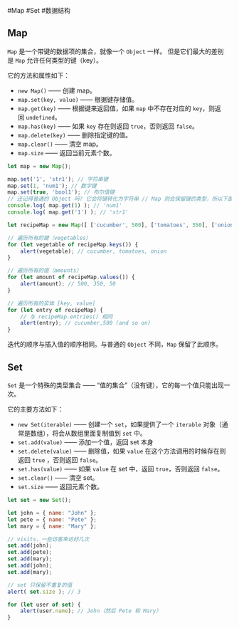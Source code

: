 #Map #Set #数据结构 

## Map

`Map` 是一个带键的数据项的集合，就像一个 `Object` 一样。 但是它们最大的差别是 `Map` 允许任何类型的键（key）。

它的方法和属性如下：

- `new Map()` —— 创建 map。
- `map.set(key, value)` —— 根据键存储值。
- `map.get(key)` —— 根据键来返回值，如果 `map` 中不存在对应的 `key`，则返回 `undefined`。
- `map.has(key)` —— 如果 `key` 存在则返回 `true`，否则返回 `false`。
- `map.delete(key)` —— 删除指定键的值。
- `map.clear()` —— 清空 map。
- `map.size` —— 返回当前元素个数。

```js {.line-numbers}
let map = new Map(); 

map.set('1', 'str1'); // 字符串键 
map.set(1, 'num1'); // 数字键 
map.set(true, 'bool1'); // 布尔值键 
// 还记得普通的 Object 吗? 它会将键转化为字符串 // Map 则会保留键的类型，所以下面这两个结果不同： 
console.log( map.get(1) ); // 'num1' 
console.log( map.get('1') ); // 'str1'
```

```js {.line-numbers}
let recipeMap = new Map([ ['cucumber', 500], ['tomatoes', 350], ['onion', 50] ]); 

// 遍历所有的键（vegetables） 
for (let vegetable of recipeMap.keys()) { 
	alert(vegetable); // cucumber, tomatoes, onion 
} 

// 遍历所有的值（amounts） 
for (let amount of recipeMap.values()) { 
	alert(amount); // 500, 350, 50 
} 

// 遍历所有的实体 [key, value] 
for (let entry of recipeMap) { 
	// 与 recipeMap.entries() 相同 
	alert(entry); // cucumber,500 (and so on) 
}
```

迭代的顺序与插入值的顺序相同。与普通的 `Object` 不同，`Map` 保留了此顺序。

## Set

`Set` 是一个特殊的类型集合 —— “值的集合”（没有键），它的每一个值只能出现一次。

它的主要方法如下：

- `new Set(iterable)` —— 创建一个 `set`，如果提供了一个 `iterable` 对象（通常是数组），将会从数组里面复制值到 `set` 中。
- `set.add(value)` —— 添加一个值，返回 set 本身
- `set.delete(value)` —— 删除值，如果 `value` 在这个方法调用的时候存在则返回 `true` ，否则返回 `false`。
- `set.has(value)` —— 如果 `value` 在 set 中，返回 `true`，否则返回 `false`。
- `set.clear()` —— 清空 set。
- `set.size` —— 返回元素个数。

```js {.line-numbers}
let set = new Set(); 

let john = { name: "John" };
let pete = { name: "Pete" }; 
let mary = { name: "Mary" }; 

// visits，一些访客来访好几次 
set.add(john); 
set.add(pete); 
set.add(mary); 
set.add(john); 
set.add(mary); 

// set 只保留不重复的值 
alert( set.size ); // 3 

for (let user of set) { 
	alert(user.name); // John（然后 Pete 和 Mary）
}
```
